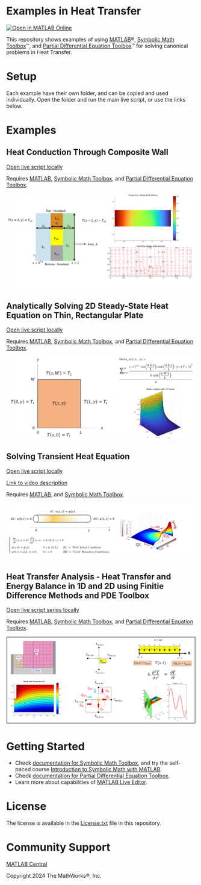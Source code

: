 # Examples in Heat Transfer 
[![Open in MATLAB Online](https://www.mathworks.com/images/responsive/global/open-in-matlab-online.svg)](https://matlab.mathworks.com/open/github/v1?repo=MathWorks-Teaching-Resources/examples-in-heat-transfer&file=START_HERE.mlx)

This repository shows examples of using [MATLAB](https://www.mathworks.com/products/matlab.html)®, [Symbolic Math Toolbox](https://www.mathworks.com/products/symbolic.html)™, and [Partial Differential Equation Toolbox](https://www.mathworks.com/products/pde.html)™ for solving canonical problems in Heat Transfer.

# Setup 

Each example have their own folder, and can be copied and used individually. Open the folder and run the main live script, or use the links below. 

# Examples
## Heat Conduction Through Composite Wall

[Open live script locally](./Composite_Wall/Conductive_Composite_Walls.mlx)


Requires [MATLAB](https://www.mathworks.com/products/matlab.html), [Symbolic Math Toolbox](http://%28https//www.mathworks.com/products/symbolic.html), and [Partial Differential Equation Toolbox](https://www.mathworks.com/products/pde.html).


![Overview figure of conductive composite wall problem](_figures/fig_Conductive_Composite_Walls.png)

## Analytically Solving 2D Steady\-State Heat Equation on Thin, Rectangular Plate

[Open live script locally](./Separation_of_Variables/Separation_of_Variables_Rectangle.mlx)


Requires [MATLAB](https://www.mathworks.com/products/matlab.html), [Symbolic Math Toolbox](http://%28https//www.mathworks.com/products/symbolic.html), and [Partial Differential Equation Toolbox](https://www.mathworks.com/products/pde.html).


![Overview figure of analytical 2D steady-state heat equation](_figures/fig_Separation_Of_Variables_Rectangle.png)

## Solving Transient Heat Equation 

[Open live script locally](./Transient_Heat_Equation/HeatEquationDemo.mlx)


[Link to video description](https://www.youtube.com/watch?v=mICYVEwe6Jg&list=PLn8PRpmsu08oV_uJZBB7jIemn4-lxN7yL&index=4)  


Requires [MATLAB](https://www.mathworks.com/products/matlab.html), and [Symbolic Math Toolbox](http://%28https//www.mathworks.com/products/symbolic.html).


![Overview figure of solcing transient heat equation](_figures/fig_Transient_Heat_Equation.png)

## Heat Transfer Analysis \- Heat Transfer and Energy Balance in 1D and 2D using Finitie Difference Methods and PDE Toolbox

[Open live script series locally](./FD_and_PDE_Solution/START_HERE_PLEASE.mlx)


Requires [MATLAB](https://www.mathworks.com/products/matlab.html), [Symbolic Math Toolbox](http://%28https//www.mathworks.com/products/symbolic.html), and [Partial Differential Equation Toolbox](https://www.mathworks.com/products/pde.html).


![Overview figure of FD and PDE solutions](_figures/fig_FD_and_PDE_Solution.png)


# Getting Started 
-  Check [documentation for Symbolic Math Toolbox](https://www.mathworks.com/help/symbolic/index.html), and try the self\-paced course [Introduction to Symbolic Math with MATLAB](https://matlabacademy.mathworks.com/details/introduction-to-symbolic-math-with-matlab/symbolic).  
-  Check [documentation for Partial Differential Equation Toolbox](https://www.mathworks.com/help/pde/index.html?s_tid=CRUX_lftnav). 
-  Learn more about capabilities of [MATLAB Live Editor](https://www.mathworks.com/products/matlab/live-editor.html).  

# License

The license is available in the [License.txt](./License.txt) file in this repository.

# Community Support

[MATLAB Central](https://www.mathworks.com/matlabcentral)


Copyright 2024 The MathWorks®, Inc.
